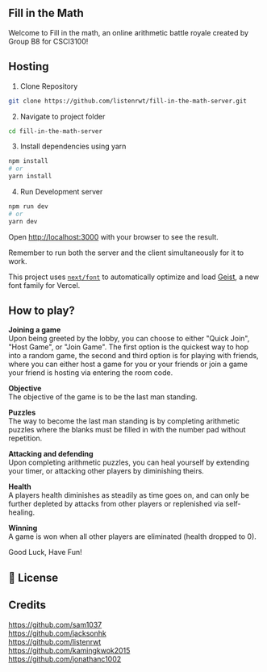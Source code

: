 ## Fill in the Math
Welcome to Fill in the math, an online arithmetic battle royale created by Group B8 for CSCI3100!

## Hosting
1. Clone Repository  
```bash
git clone https://github.com/listenrwt/fill-in-the-math-server.git
```  
  

2. Navigate to project folder  
```bash
cd fill-in-the-math-server
```
  

3. Install dependencies using yarn  
```bash
npm install
# or
yarn install
```
  

4. Run Development server  
```bash
npm run dev
# or
yarn dev
```

Open [http://localhost:3000](http://localhost:3000) with your browser to see the result.

Remember to run both the server and the client simultaneously for it to work.

This project uses [`next/font`](https://nextjs.org/docs/app/building-your-application/optimizing/fonts) to automatically optimize and load [Geist](https://vercel.com/font), a new font family for Vercel.

## How to play?

**Joining a game**  
Upon being greeted by the lobby, you can choose to either "Quick Join", "Host Game", or "Join Game". The first option
is the quickest way to hop into a random game, the second and third option is for playing with friends, where you can
either host a game for you or your friends or join a game your friend is hosting via entering the room code.


**Objective**  
The objective of the game is to be the last man standing.  

**Puzzles**  
The way to become the last man standing is by completing arithmetic puzzles where the blanks must be filled in with the number pad without repetition.  

**Attacking and defending**  
Upon completing arithmetic puzzles, you can heal yourself by extending your timer, or attacking other players by diminishing theirs.  

**Health**  
A players health diminishes as steadily as time goes on, and can only be further depleted by attacks from other players or replenished via self-healing.  

**Winning**  
A game is won when all other players are eliminated (health dropped to 0).

Good Luck, Have Fun!

## 📄 License


## Credits
https://github.com/sam1037  
https://github.com/jacksonhk  
https://github.com/listenrwt  
https://github.com/kamingkwok2015  
https://github.com/jonathanc1002  
